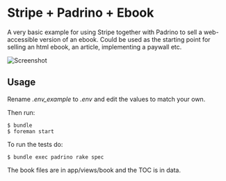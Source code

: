 # Stripe + Padrino + Ebook

A very basic example for using Stripe together with Padrino to sell a web-accessible version of an ebook. Could be 
used as the starting point for selling an html ebook, an article, implementing a paywall etc.

![Screenshot](https://raw.github.com/k2052/padrino-ebook/master/screenshot.png)

## Usage

Rename _.env_example_ to _.env_ and edit the values to match your own.

Then run:
    
    $ bundle
    $ foreman start

To run the tests do:

    $ bundle exec padrino rake spec

The book files are in app/views/book and the TOC is in data.
